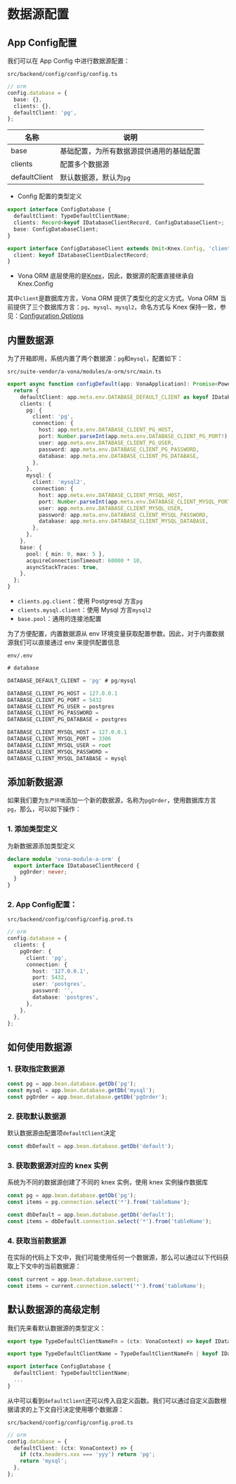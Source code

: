 # 数据源配置

## App Config配置

我们可以在 App Config 中进行数据源配置：

`src/backend/config/config/config.ts`

``` typescript
// orm
config.database = {
  base: {},
  clients: {},
  defaultClient: 'pg',
};
```

|名称|说明|
|--|--|
|base|基础配置，为所有数据源提供通用的基础配置|
|clients|配置多个数据源|
|defaultClient|默认数据源，默认为`pg`|

* Config 配置的类型定义

``` typescript
export interface ConfigDatabase {
  defaultClient: TypeDefaultClientName;
  clients: Record<keyof IDatabaseClientRecord, ConfigDatabaseClient>;
  base: ConfigDatabaseClient;
}

export interface ConfigDatabaseClient extends Omit<Knex.Config, 'client'> {
  client: keyof IDatabaseClientDialectRecord;
}
```

* Vona ORM 底层使用的是[Knex](https://knexjs.org/)，因此，数据源的配置直接继承自 Knex.Config

其中`client`是数据库方言，Vona ORM 提供了类型化的定义方式。Vona ORM 当前提供了三个数据库方言：`pg`、`mysql`、`mysql2`，命名方式与 Knex 保持一致，参见：[Configuration Options](https://knexjs.org/guide/#configuration-options)


## 内置数据源

为了开箱即用，系统内置了两个数据源：`pg`和`mysql`，配置如下：

`src/suite-vendor/a-vona/modules/a-orm/src/main.ts`

``` typescript
export async function configDefault(app: VonaApplication): Promise<PowerPartial<ConfigDatabase>> {
  return {
    defaultClient: app.meta.env.DATABASE_DEFAULT_CLIENT as keyof IDatabaseClientRecord,
    clients: {
      pg: {
        client: 'pg',
        connection: {
          host: app.meta.env.DATABASE_CLIENT_PG_HOST,
          port: Number.parseInt(app.meta.env.DATABASE_CLIENT_PG_PORT!),
          user: app.meta.env.DATABASE_CLIENT_PG_USER,
          password: app.meta.env.DATABASE_CLIENT_PG_PASSWORD,
          database: app.meta.env.DATABASE_CLIENT_PG_DATABASE,
        },
      },
      mysql: {
        client: 'mysql2',
        connection: {
          host: app.meta.env.DATABASE_CLIENT_MYSQL_HOST,
          port: Number.parseInt(app.meta.env.DATABASE_CLIENT_MYSQL_PORT!),
          user: app.meta.env.DATABASE_CLIENT_MYSQL_USER,
          password: app.meta.env.DATABASE_CLIENT_MYSQL_PASSWORD,
          database: app.meta.env.DATABASE_CLIENT_MYSQL_DATABASE,
        },
      },
    },
    base: {
      pool: { min: 0, max: 5 },
      acquireConnectionTimeout: 60000 * 10,
      asyncStackTraces: true,
    },
  };
}
```

* `clients.pg.client`：使用 Postgresql 方言`pg`
* `clients.mysql.client`：使用 Mysql 方言`mysql2`
* `base.pool`：通用的连接池配置

为了方便配置，内置数据源从 env 环境变量获取配置参数。因此，对于内置数据源我们可以直接通过 env 来提供配置信息

`env/.env`

``` typescript
# database

DATABASE_DEFAULT_CLIENT = 'pg' # pg/mysql

DATABASE_CLIENT_PG_HOST = 127.0.0.1
DATABASE_CLIENT_PG_PORT = 5432
DATABASE_CLIENT_PG_USER = postgres
DATABASE_CLIENT_PG_PASSWORD = 
DATABASE_CLIENT_PG_DATABASE = postgres

DATABASE_CLIENT_MYSQL_HOST = 127.0.0.1
DATABASE_CLIENT_MYSQL_PORT = 3306
DATABASE_CLIENT_MYSQL_USER = root
DATABASE_CLIENT_MYSQL_PASSWORD = 
DATABASE_CLIENT_MYSQL_DATABASE = mysql
```

## 添加新数据源

如果我们要为`生产环境`添加一个新的数据源，名称为`pgOrder`，使用数据库方言`pg`，那么，可以如下操作：

### 1. 添加类型定义

为新数据源添加类型定义

``` typescript
declare module 'vona-module-a-orm' {
  export interface IDatabaseClientRecord {
    pgOrder: never;
  }
}
```

### 2. App Config配置：

`src/backend/config/config/config.prod.ts`

``` typescript
// orm
config.database = {
  clients: {
    pgOrder: {
      client: 'pg',
      connection: {
        host: '127.0.0.1',
        port: 5432,
        user: 'postgres',
        password: '',
        database: 'postgres',
      },
    },
  },
};
```

## 如何使用数据源

### 1. 获取指定数据源

``` typescript
const pg = app.bean.database.getDb('pg');
const mysql = app.bean.database.getDb('mysql');
const pgOrder = app.bean.database.getDb('pgOrder');
```

### 2. 获取默认数据源

默认数据源由配置项`defaultClient`决定

``` typescript
const dbDefault = app.bean.database.getDb('default');
```

### 3. 获取数据源对应的 knex 实例

系统为不同的数据源创建了不同的 knex 实例，使用 knex 实例操作数据库

``` typescript
const pg = app.bean.database.getDb('pg');
const items = pg.connection.select('*').from('tableName');

const dbDefault = app.bean.database.getDb('default');
const items = dbDefault.connection.select('*').from('tableName');
```

### 4. 获取当前数据源

在实际的代码上下文中，我们可能使用任何一个数据源，那么可以通过以下代码获取上下文中的当前数据源：

``` typescript
const current = app.bean.database.current;
const items = current.connection.select('*').from('tableName');
```

## 默认数据源的高级定制

我们先来看默认数据源的类型定义：

``` typescript
export type TypeDefaultClientNameFn = (ctx: VonaContext) => keyof IDatabaseClientRecord;

export type TypeDefaultClientName = TypeDefaultClientNameFn | keyof IDatabaseClientRecord;

export interface ConfigDatabase {
  defaultClient: TypeDefaultClientName;
  ...
}
```

从中可以看到`defaultClient`还可以传入自定义函数。我们可以通过自定义函数根据请求的上下文自行决定使用哪个数据源：

`src/backend/config/config/config.prod.ts`

``` typescript
// orm
config.database = {
  defaultClient: (ctx: VonaContext) => {
    if (ctx.headers.xxx === 'yyy') return 'pg';
    return 'mysql';
  },
};
```
